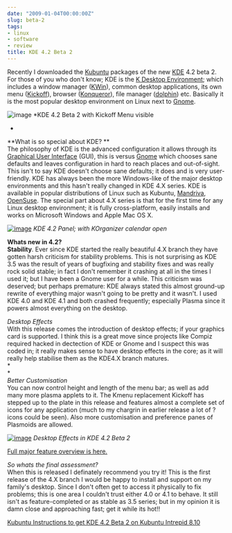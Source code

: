 ```yaml
---
date: "2009-01-04T00:00:00Z"
slug: beta-2
tags:
- linux
- software
- review
title: KDE 4.2 Beta 2
---
```


Recently I downloaded the [Kubuntu](http://www.kubuntu.org/) packages of
the new [KDE](http://www.kde.org/) 4.2 beta 2. For those of you who
don't know; KDE is the [K Desktop Environment](http://www.kde.org/);
which includes a window manager
([KWin](http://en.wikipedia.org/wiki/Kwin)), common desktop
applications, its own menu
([Kickoff](http://home.kde.org/~binner/kickoff/sneak_preview.html)),
browser ([Konqueror](http://www.konqueror.org/)), file manager
([dolphin](http://en.wikipedia.org/wiki/Dolphin_(software))) etc.
Basically it is the most popular desktop environment on Linux next to
[Gnome](http://en.wikipedia.org/wiki/GNOME).  
  
![image](http://kde.org/announcements/announce_4.2-beta1/desktop_thumb.png)
*KDE 4.2 Beta 2 with Kickoff Menu visible  
  
  
*
**What is so special about KDE? **  
The philosophy of KDE is the advanced configuration it allows through
its [Graphical User Interface](http://en.wikipedia.org/wiki/GUI) (GUI),
this is versus [Gnome](http://www.gnome.org/) which chooses sane
defaults and leaves configuration in hard to reach places and
out-of-sight. This isn't to say KDE doesn't choose sane defaults; it
does and is very user-friendly. KDE has always been the more
Windows-like of the major desktop environments and this hasn't really
changed in KDE 4.X series. KDE is available in popular distributions of
Linux such as Kubuntu, [Mandriva](http://www.mandriva.com/),
[OpenSuse](http://www.opensuse.org/en/). The special part about 4.X
series is that for the first time for any Linux desktop environment; it
is fully cross-platform, easily installs and works on Microsoft Windows
and Apple Mac OS X.  
  
[![image](http://kde.org/announcements/announce_4.2-beta2/panel_thumb.png)](http://kde.org/announcements/announce_4.2-beta2/panel.png)
*KDE 4.2 Panel; with KOrganizer calendar open*  
  
  
**Whats new in 4.2?**  
**Stability**. Ever since KDE started the really beautiful 4.X branch
they have gotten harsh criticism for stability problems. This is not
surprising as KDE 3.5 was the result of years of bugfixing and stability
fixes and was really rock solid stable; in fact I don't remember it
crashing at all in the times I used it; but I have been a Gnome user for
a while. This criticism was deserved; but perhaps premature: KDE always
stated this almost ground-up rewrite of everything major wasn't going to
be pretty and it wasn't. I used KDE 4.0 and KDE 4.1 and both crashed
frequently; especially Plasma since it powers almost everything on the
desktop.  
  
*Desktop Effects*  
With this release comes the introduction of desktop effects; if your
graphics card is supported. I think this is a great move since projects
like Compiz required hacked in dectection of KDE or Gnome and I suspect
this was coded in; it really makes sense to have desktop effects in the
core; as it will really help stabilise them as the KDE4.X branch
matures.  
*  
*  
*Better Customisation*  
You can now control height and length of the menu bar; as well as add
many more plasma applets to it. The Kmenu replacement Kickoff has
stepped up to the plate in this release and features almost a complete
set of icons for any application (much to my chargrin in earlier release
a lot of ? icons could be seen). Also more customisation and preference
panes of Plasmoids are allowed.  
  
[![image](http://kde.org/announcements/announce_4.2-beta2/improved-desktop-grid_thumb.png)](http://kde.org/announcements/announce_4.2-beta2/improved-desktop-grid.png)
*Desktop Effects in KDE 4.2 Beta 2*  
  
[Full major feature overview is
here.](http://kde.org/announcements/announce-4.2-beta2.php)  
  
*So whats the final assessment?*  
When this is released I definately recommend you try it! This is the
first release of the 4.X branch I would be happy to install and support
on my family's desktop. Since I don't often get to access it physically
to fix problems; this is one area I couldn't trust either 4.0 or 4.1 to
behave. It still isn't as feature-completed or as stable as 3.5 series;
but in my opinion it is damn close and approaching fast; get it while
its hot!!  
  
[Kubuntu Instructions to get KDE 4.2 Beta 2 on Kubuntu Intrepid
8.10](http://www.kubuntu.org/news/kde-4.2-beta-2)